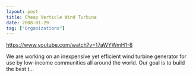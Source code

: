 ```yaml
---
layout: post
title: Cheap Verticle Wind Turbine
date: 2008-01-29
tag: ["Organizations"]
---
```


https://www.youtube.com/watch?v=17aWYWmH1-8  

We are working on an inexpensive yet efficient wind turbine generator for use by low-income communities all around the world. Our goal is to build the best t...